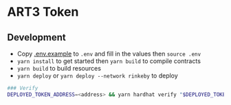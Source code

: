 # ART3 Token

## Development

* Copy [.env.example](.env.example) to `.env` and fill in the values then `source .env`
* `yarn install` to get started then `yarn build` to compile contracts
* `yarn build` to build resources
* `yarn deploy` or `yarn deploy --network rinkeby` to deploy

```sh
### Verify
DEPLOYED_TOKEN_ADDRESS=<address> && yarn hardhat verify "$DEPLOYED_TOKEN_ADDRESS" --network rinkeby
```

